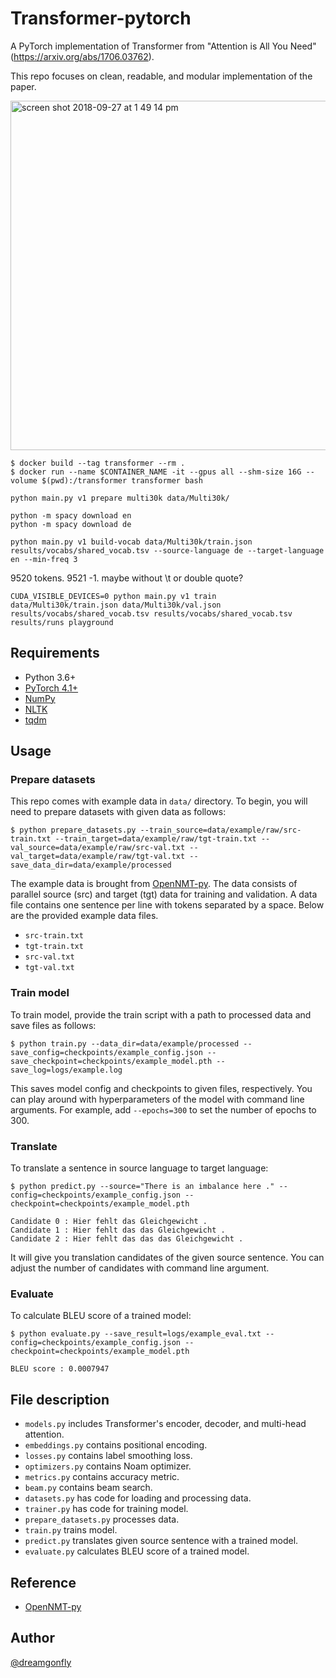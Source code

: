 # Transformer-pytorch
A PyTorch implementation of Transformer from "Attention is All You Need" (https://arxiv.org/abs/1706.03762).

This repo focuses on clean, readable, and modular implementation of the paper.

<img width="559" alt="screen shot 2018-09-27 at 1 49 14 pm" src="https://user-images.githubusercontent.com/2340721/46123973-44b08900-c25c-11e8-9468-7aef9e4e3f18.png">

```commandline
$ docker build --tag transformer --rm .
$ docker run --name $CONTAINER_NAME -it --gpus all --shm-size 16G --volume $(pwd):/transformer transformer bash
```

```commandline
python main.py v1 prepare multi30k data/Multi30k/
```

```commandline
python -m spacy download en
python -m spacy download de

```

```commandline
python main.py v1 build-vocab data/Multi30k/train.json results/vocabs/shared_vocab.tsv --source-language de --target-language en --min-freq 3
```
9520 tokens. 9521 -1. maybe without \t or double quote?

```commandline
CUDA_VISIBLE_DEVICES=0 python main.py v1 train data/Multi30k/train.json data/Multi30k/val.json results/vocabs/shared_vocab.tsv results/vocabs/shared_vocab.tsv results/runs playground
```


## Requirements
- Python 3.6+
- [PyTorch 4.1+](http://pytorch.org/)
- [NumPy](http://www.numpy.org/)
- [NLTK](https://www.nltk.org/)
- [tqdm](https://github.com/tqdm/tqdm)

## Usage

### Prepare datasets
This repo comes with example data in `data/` directory. To begin, you will need to prepare datasets with given data as follows:
```
$ python prepare_datasets.py --train_source=data/example/raw/src-train.txt --train_target=data/example/raw/tgt-train.txt --val_source=data/example/raw/src-val.txt --val_target=data/example/raw/tgt-val.txt --save_data_dir=data/example/processed
```

The example data is brought from [OpenNMT-py](https://github.com/OpenNMT/OpenNMT-py).
The data consists of parallel source (src) and target (tgt) data for training and validation.
A data file contains one sentence per line with tokens separated by a space.
Below are the provided example data files.

- `src-train.txt`
- `tgt-train.txt`
- `src-val.txt`
- `tgt-val.txt`

### Train model
To train model, provide the train script with a path to processed data and save files as follows:

```
$ python train.py --data_dir=data/example/processed --save_config=checkpoints/example_config.json --save_checkpoint=checkpoints/example_model.pth --save_log=logs/example.log 
```

This saves model config and checkpoints to given files, respectively.
You can play around with hyperparameters of the model with command line arguments. 
For example, add `--epochs=300` to set the number of epochs to 300. 

### Translate
To translate a sentence in source language to target language:
```
$ python predict.py --source="There is an imbalance here ." --config=checkpoints/example_config.json --checkpoint=checkpoints/example_model.pth

Candidate 0 : Hier fehlt das Gleichgewicht .
Candidate 1 : Hier fehlt das das Gleichgewicht .
Candidate 2 : Hier fehlt das das das Gleichgewicht .
```

It will give you translation candidates of the given source sentence.
You can adjust the number of candidates with command line argument. 

### Evaluate
To calculate BLEU score of a trained model:
```
$ python evaluate.py --save_result=logs/example_eval.txt --config=checkpoints/example_config.json --checkpoint=checkpoints/example_model.pth

BLEU score : 0.0007947
```

## File description
- `models.py` includes Transformer's encoder, decoder, and multi-head attention.
- `embeddings.py` contains positional encoding.
- `losses.py` contains label smoothing loss.
- `optimizers.py` contains Noam optimizer.
- `metrics.py` contains accuracy metric.
- `beam.py` contains beam search.
- `datasets.py` has code for loading and processing data. 
- `trainer.py` has code for training model.
- `prepare_datasets.py` processes data.
- `train.py` trains model.
- `predict.py` translates given source sentence with a trained model.
- `evaluate.py` calculates BLEU score of a trained model.

## Reference
- [OpenNMT-py](https://github.com/OpenNMT/OpenNMT-py)

## Author
[@dreamgonfly](https://github.com/dreamgonfly)